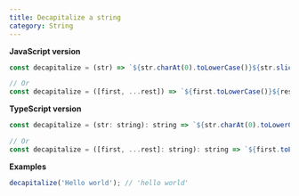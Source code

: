 ```yaml
---
title: Decapitalize a string
category: String
---
```


**JavaScript version**

```js
const decapitalize = (str) => `${str.charAt(0).toLowerCase()}${str.slice(1)}`;

// Or
const decapitalize = ([first, ...rest]) => `${first.toLowerCase()}${rest.join('')}`;
```

**TypeScript version**

```js
const decapitalize = (str: string): string => `${str.charAt(0).toLowerCase()}${str.slice(1)}`;

// Or
const decapitalize = ([first, ...rest]: string): string => `${first.toLowerCase()}${rest.join('')}`;
```

**Examples**

```js
decapitalize('Hello world'); // 'hello world'
```

